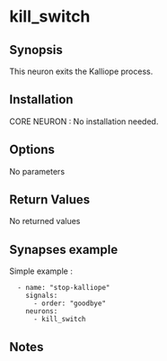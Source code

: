 # kill_switch

## Synopsis

This neuron exits the Kalliope process.

## Installation

CORE NEURON : No installation needed.  

## Options

No parameters

## Return Values

No returned values

## Synapses example

Simple example : 

```
  - name: "stop-kalliope"
    signals:
      - order: "goodbye"
    neurons:
      - kill_switch    
```


## Notes

